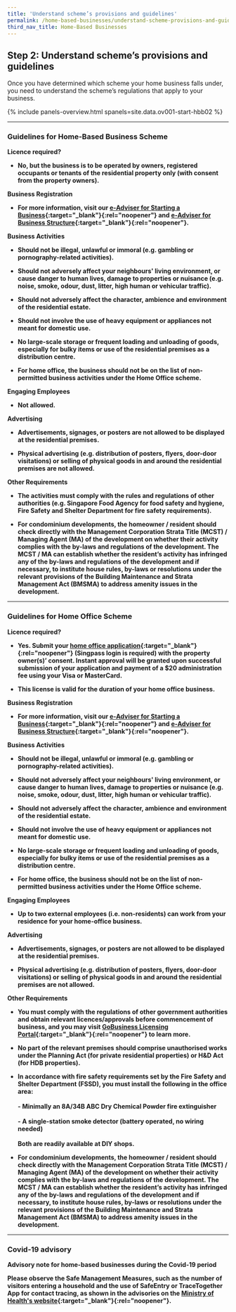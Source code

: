 ```yaml
---
title: 'Understand scheme’s provisions and guidelines'
permalink: /home-based-businesses/understand-scheme-provisions-and-guidelines/
third_nav_title: Home-Based Businesses
---
```


## Step 2: Understand scheme’s provisions and guidelines

Once you have determined which scheme your home business falls under, you need to understand the scheme’s regulations that apply to your business.

{% include panels-overview.html spanels=site.data.ov001-start-hbb02 %}

<hr>

### Guidelines for Home-Based Business Scheme

<b>Licence required?<b>

- No, but the business is to be operated by owners, registered occupants or tenants of the residential property only (with consent from the property owners).

<b>Business Registration</b>

- For more information, visit our [e-Adviser for Starting a Business](https://eadviser.gobusiness.gov.sg/startabusiness?src=start_reserve_bizname){:target="_blank"}{:rel="noopener"} and [e-Adviser for Business Structure](https://eadviser.gobusiness.gov.sg/businessstructure?src=start_bizstructure){:target="_blank"}{:rel="noopener"}. 

<b>Business Activities</b>

- Should not be illegal, unlawful or immoral (e.g. gambling or pornography-related activities).

- Should not adversely affect your neighbours' living environment, or cause danger to human lives, damage to properties or nuisance (e.g. noise, smoke, odour, dust, litter, high human or vehicular traffic).

- Should not adversely affect the character, ambience and environment of the residential estate.

- Should not involve the use of heavy equipment or appliances not meant for domestic use.

- No large-scale storage or frequent loading and unloading of goods, especially for bulky items or use of the residential premises as a distribution centre.

- For home office, the business should not be on the list of non-permitted business activities under the Home Office scheme.

<b>Engaging Employees</b>

- Not allowed.

<b>Advertising</b>

- Advertisements, signages, or posters are not allowed to be displayed at the residential premises.

- Physical advertising (e.g. distribution of posters, flyers, door-door visitations) or selling of physical goods in and around the residential premises are not allowed.

<b>Other Requirements</b>

- The activities must comply with the rules and regulations of other authorities (e.g. Singapore Food Agency for food safety and hygiene, Fire Safety and Shelter Department for fire safety requirements).

- For condominium developments, the homeowner / resident should check directly with the Management Corporation Strata Title (MCST) / Managing Agent (MA) of the development on whether their activity complies with the by-laws and regulations of the development. The MCST / MA can establish whether the resident’s activity has infringed any of the by-laws and regulations of the development and if necessary, to institute house rules, by-laws or resolutions under the relevant provisions of the Building Maintenance and Strata Management Act (BMSMA) to address amenity issues in the development.

<hr>

### Guidelines for Home Office Scheme

<b>Licence required?<b>

- Yes. Submit your [home office application](https://licence1.business.gov.sg/feportal/web/frontier/home){:target="_blank"}{:rel="noopener"} (Singpass login is required) with the property owner(s)’ consent. Instant approval will be granted upon successful submission of your application and payment of a $20 administration fee using your Visa or MasterCard.

- This license is valid for the duration of your home office business.

<b>Business Registration</b>

- For more information, visit our [e-Adviser for Starting a Business](https://eadviser.gobusiness.gov.sg/startabusiness?src=start_reserve_bizname){:target="_blank"}{:rel="noopener"} and [e-Adviser for Business Structure](https://eadviser.gobusiness.gov.sg/businessstructure?src=start_bizstructure){:target="_blank"}{:rel="noopener"}. 

<b>Business Activities</b>

- Should not be illegal, unlawful or immoral (e.g. gambling or pornography-related activities).

- Should not adversely affect your neighbours' living environment, or cause danger to human lives, damage to properties or nuisance (e.g. noise, smoke, odour, dust, litter, high human or vehicular traffic).

- Should not adversely affect the character, ambience and environment of the residential estate.

- Should not involve the use of heavy equipment or appliances not meant for domestic use.

- No large-scale storage or frequent loading and unloading of goods, especially for bulky items or use of the residential premises as a distribution centre.

- For home office, the business should not be on the list of non-permitted business activities under the Home Office scheme.

<b>Engaging Employees</b>

- Up to two external employees (i.e. non-residents) can work from your residence for your home-office business.

<b>Advertising</b>

- Advertisements, signages, or posters are not allowed to be displayed at the residential premises.

- Physical advertising (e.g. distribution of posters, flyers, door-door visitations) or selling of physical goods in and around the residential premises are not allowed.

<b>Other Requirements</b>

- You must comply with the regulations of other government authorities and obtain relevant licences/approvals before commencement of business, and you may visit [GoBusiness Licensing Portal](https://licence1.business.gov.sg/feportal/web/frontier/home){:target="_blank"}{:rel="noopener"} to learn more.

- No part of the relevant premises should comprise unauthorised works under the Planning Act (for private residential properties) or H&D Act (for HDB properties).

- In accordance with fire safety requirements set by the Fire Safety and Shelter Department (FSSD), you must install the following in the office area:<br><br>- Minimally an 8A/34B ABC Dry Chemical Powder fire extinguisher<br><br>- A single-station smoke detector (battery operated, no wiring needed)<br><br>Both are readily available at DIY shops.

- For condominium developments, the homeowner / resident should check directly with the Management Corporation Strata Title (MCST) / Managing Agent (MA) of the development on whether their activity complies with the by-laws and regulations of the development. The MCST / MA can establish whether the resident’s activity has infringed any of the by-laws and regulations of the development and if necessary, to institute house rules, by-laws or resolutions under the relevant provisions of the Building Maintenance and Strata Management Act (BMSMA) to address amenity issues in the development.

<hr>

### Covid-19 advisory

<b>Advisory note for home-based businesses during the Covid-19 period</b>

Please observe the Safe Management Measures, such as the number of visitors entering a household and the use of SafeEntry or TraceTogether App for contact tracing, as shown in the advisories on the [Ministry of Health's website](https://www.moh.gov.sg/covid-19){:target="_blank"}{:rel="noopener"}.
